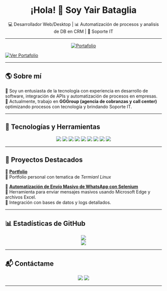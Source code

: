 <h1 align="center">¡Hola! 👋 Soy Yair Bataglia</h1>

<p align="center">
  💻 Desarrollador Web/Desktop | 📊 Automatización de procesos y analisis de DB en CRM | 🚀 Soporte IT
</p>

---

<p align="center">
  <a href="[https://yair-bataglia.github.io/portfolio/](https://img.shields.io/badge/💼%20Ver%20Portafolio-ff5722?style=for-the-badge)](https://yair-bataglia.github.io/portfolio/)" target="_blank">
    <img src="https://img.shields.io/badge/%F0%9F%8E%A8%20Mi%20Portafolio-000000?style=for-the-badge&logo=vercel&logoColor=white" alt="Portafolio" />
  </a>
</p>

[![Ver Portafolio](https://img.shields.io/badge/💼%20Ver%20Portafolio-ff5722?style=for-the-badge)](https://yair-bataglia.github.io/portfolio/)


---

## 🌎 **Sobre mí**
🔹 Soy un entusiasta de la tecnología con experiencia en desarrollo de software, integración de APIs y automatización de procesos en empresas.   
🔹 Actualmente, trabajo en **GGGroup (agencia de cobranzas y call center)** optimizando procesos con tecnología y brindando Soporte IT.  

---

## 🚀 **Tecnologías y Herramientas**
<p align="center">
  <img src="https://img.shields.io/badge/Python-3776AB?style=for-the-badge&logo=python&logoColor=white" />
  <img src="https://img.shields.io/badge/SQL-4479A1?style=for-the-badge&logo=mysql&logoColor=white" />
  <img src="https://img.shields.io/badge/CustomTkinter-0078D4?style=for-the-badge&logo=python&logoColor=white" />
  <img src="https://img.shields.io/badge/Selenium-43B02A?style=for-the-badge&logo=selenium&logoColor=white" />
  <img src="https://img.shields.io/badge/JavaScript-F7DF1E?style=for-the-badge&logo=javascript&logoColor=black" />
  <img src="https://img.shields.io/badge/Node.js-43853D?style=for-the-badge&logo=node.js&logoColor=white" />
  <img src="https://img.shields.io/badge/Express.js-000000?style=for-the-badge&logo=express&logoColor=white" />
  <img src="https://img.shields.io/badge/Bootstrap-7952B3?style=for-the-badge&logo=bootstrap&logoColor=white" />
  <img src="https://img.shields.io/badge/Excel%20Automation-217346?style=for-the-badge&logo=microsoft-excel&logoColor=white" />
</p>


---

## 📌 **Proyectos Destacados**
📌 **[Portfolio](https://github.com/Yair-Bataglia/portfolio)**  
🔹 Portfolio personal con tematica de *Termianl Linux* 

📌 **[Automatización de Envío Masivo de WhatsApp con Selenium](https://github.com/tuusuario/whatsapp-mass-messaging)**  
🔹 Herramienta para enviar mensajes masivos usando Microsoft Edge y archivos Excel.  
🔹 Integración con bases de datos y logs detallados.   

---

## 📊 **Estadísticas de GitHub**

<div align="center">
  <img src="https://github-readme-stats.vercel.app/api?username=Yair-Bataglia&show_icons=true&theme=merko&locale=es" />
</div>

<div align="center">
  <img src="https://github-readme-stats.vercel.app/api/top-langs/?username=Yair-Bataglia&layout=compact&theme=merko&locale=es"/>
</div>

---

## 📬 **Contáctame**
<p align="center">
  <a href="https://linkedin.com/in/yair-bataglia"><img src="https://img.shields.io/badge/LinkedIn-0077B5?style=for-the-badge&logo=linkedin&logoColor=white"/></a>
  <a href="yairbataglia@gmail.com"><img src="https://img.shields.io/badge/Email-D14836?style=for-the-badge&logo=gmail&logoColor=white"/></a>
</p>

---
